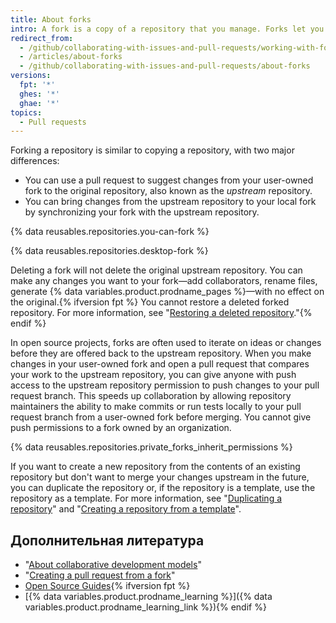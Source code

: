 ```yaml
---
title: About forks
intro: A fork is a copy of a repository that you manage. Forks let you make changes to a project without affecting the original repository. You can fetch updates from or submit changes to the original repository with pull requests.
redirect_from:
  - /github/collaborating-with-issues-and-pull-requests/working-with-forks/about-forks
  - /articles/about-forks
  - /github/collaborating-with-issues-and-pull-requests/about-forks
versions:
  fpt: '*'
  ghes: '*'
  ghae: '*'
topics:
  - Pull requests
---
```


Forking a repository is similar to copying a repository, with two major differences:

* You can use a pull request to suggest changes from your user-owned fork to the original repository, also known as the *upstream* repository.
* You can bring changes from the upstream repository to your local fork by synchronizing your fork with the upstream repository.

{% data reusables.repositories.you-can-fork %}

{% data reusables.repositories.desktop-fork %}

Deleting a fork will not delete the original upstream repository. You can make any changes you want to your fork—add collaborators, rename files, generate {% data variables.product.prodname_pages %}—with no effect on the original.{% ifversion fpt %} You cannot restore a deleted forked repository. For more information, see "[Restoring a deleted repository](/articles/restoring-a-deleted-repository)."{% endif %}

In open source projects, forks are often used to iterate on ideas or changes before they are offered back to the upstream repository. When you make changes in your user-owned fork and open a pull request that compares your work to the upstream repository, you can give anyone with push access to the upstream repository permission to push changes to your pull request branch. This speeds up collaboration by allowing repository maintainers the ability to make commits or run tests locally to your pull request branch from a user-owned fork before merging. You cannot give push permissions to a fork owned by an organization.

{% data reusables.repositories.private_forks_inherit_permissions %}

If you want to create a new repository from the contents of an existing repository but don't want to merge your changes upstream in the future, you can duplicate the repository or, if the repository is a template, use the repository as a template. For more information, see "[Duplicating a repository](/articles/duplicating-a-repository)" and "[Creating a repository from a template](/articles/creating-a-repository-from-a-template)".

## Дополнительная литература

- "[About collaborative development models](/articles/about-collaborative-development-models)"
- "[Creating a pull request from a fork](/articles/creating-a-pull-request-from-a-fork)"
- [Open Source Guides](https://opensource.guide/){% ifversion fpt %}
- [{% data variables.product.prodname_learning %}]({% data variables.product.prodname_learning_link %}){% endif %}
